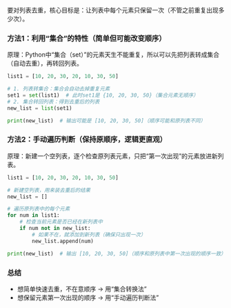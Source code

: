 要对列表去重，核心目标是：让列表中每个元素只保留一次（不管之前重复出现多少次）。


### 方法1：利用“集合”的特性（简单但可能改变顺序）
原理：Python中“集合（set）”的元素天生不能重复，所以可以先把列表转成集合（自动去重），再转回列表。

```python
list1 = [10, 20, 30, 20, 10, 30, 50]

# 1. 列表转集合：集合会自动去掉重复元素
set1 = set(list1)  # 此时set1是 {10, 20, 30, 50}（集合元素无顺序）
# 2. 集合转回列表：得到去重后的列表
new_list = list(set1)

print(new_list)  # 输出可能是 [10, 20, 30, 50]（顺序可能和原列表不同）
```


### 方法2：手动遍历判断（保持原顺序，逻辑更直观）
原理：新建一个空列表，逐个检查原列表元素，只把“第一次出现”的元素放进新列表。

```python
list1 = [10, 20, 30, 20, 10, 30, 50]

# 新建空列表，用来装去重后的结果
new_list = []

# 遍历原列表中的每个元素
for num in list1:
    # 检查当前元素是否已经在新列表中
    if num not in new_list:
        # 如果不在，就添加到新列表（确保只出现一次）
        new_list.append(num)

print(new_list)  # 输出 [10, 20, 30, 50]（顺序和原列表中第一次出现的顺序一致）
```


### 总结
- 想简单快速去重，不在意顺序 → 用“集合转换法”
- 想保留元素第一次出现的顺序 → 用“手动遍历判断法”